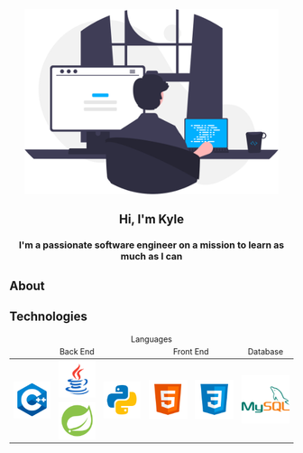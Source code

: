 <div id="header" align="center">
    <img src="images/programmer.svg" width="450px" alt="programmer">
    <h2>Hi, I'm Kyle</h2>
</div>

<h3 align="center">I'm a passionate software engineer on a mission to learn as much as I can</h3>

## About

## Technologies
<div id="technologies" align="center">
    <table>
        <thead align="center">
            <tr>
            <td colspan="6">Languages</td>
            </tr>
            <tr>
            <td colspan="3">Back End</td>
            <td colspan="2">Front End</td>
            <td>Database</td>
            </tr>
        </thead>
        <tbody align="center">
            <tr>
                <td rowspan="2"><img src="images/logos/c++.svg"></td>
                <td><img src="images/logos/java.svg"></td>
                <td rowspan="2"><img src="images/logos/python.svg"></td>
                <td rowspan="2"><img src="images/logos/html.svg"></td>
                <td rowspan="2"><img src="images/logos/css.svg"></td>
                <td rowspan="2"><img src="images/logos/mysql.svg"></td>
            </tr>
            <tr>
                <td rowspan="2"><img src="images/logos/spring.svg"></td>
            </tr>
        </tbody>
    </table>
</div>

